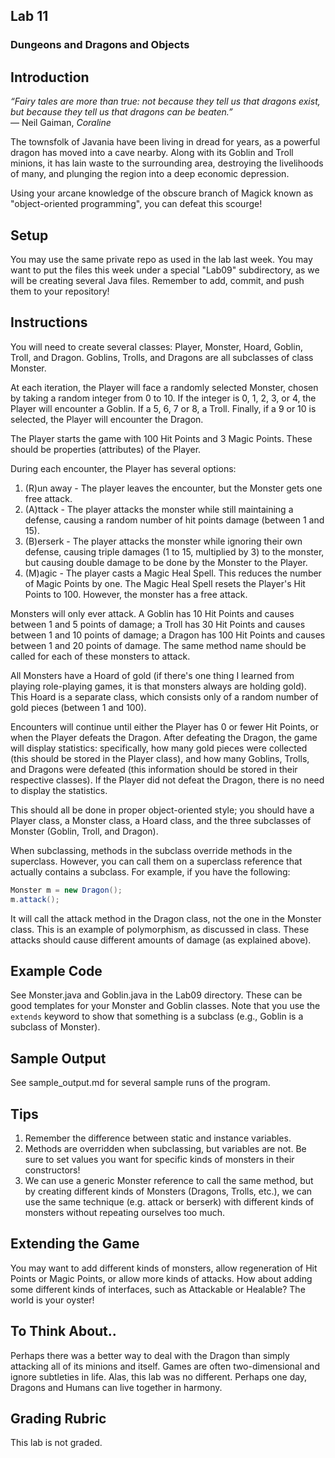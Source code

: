 ## Lab 11

### Dungeons and Dragons and Objects

## Introduction

_“Fairy tales are more than true: not because they tell us that dragons exist, but because they tell us that dragons can be beaten.”_   
   ― Neil Gaiman, _Coraline_  

The townsfolk of Javania have been living in dread for years, as a powerful dragon has moved into a cave nearby.  Along with its Goblin and Troll minions, it has lain waste to the surrounding area, destroying the livelihoods of many, and plunging the region into a deep economic depression.

Using your arcane knowledge of the obscure branch of Magick known as "object-oriented programming", you can defeat this scourge!

## Setup

You may use the same private repo as used in the lab last week.  You may want to put the files this week under a special "Lab09" subdirectory, as we will be creating several Java files.  Remember to add, commit, and push them to your repository!

## Instructions

You will need to create several classes: Player, Monster, Hoard, Goblin, Troll, and Dragon.  Goblins, Trolls, and Dragons are all subclasses of class Monster.

At each iteration, the Player will face a randomly selected Monster, chosen by taking a random integer from 0 to 10.  If the integer is 0, 1, 2, 3, or 4, the Player will encounter a Goblin.  If a 5, 6, 7 or 8, a Troll.  Finally, if a 9 or 10 is selected, the Player will encounter the Dragon.

The Player starts the game with 100 Hit Points and 3 Magic Points.  These should be properties (attributes) of the Player.

During each encounter, the Player has several options:
1. (R)un away - The player leaves the encounter, but the Monster gets one free attack.
2. (A)ttack - The player attacks the monster while still maintaining a defense, causing a random number of hit points damage (between 1 and 15).
3. (B)erserk - The player attacks the monster while ignoring their own defense, causing triple damages (1 to 15, multiplied by 3) to the monster, but causing double damage to be done by the Monster to the Player.
4. (M)agic - The player casts a Magic Heal Spell.  This reduces the number of Magic Points by one.  The Magic Heal Spell resets the Player's Hit Points to 100.  However, the monster has a free attack. 

Monsters will only ever attack.  A Goblin has 10 Hit Points and causes between 1 and 5 points of damage; a Troll has 30 Hit Points and causes between 1 and 10 points of damage; a Dragon has 100 Hit Points and causes between 1 and 20 points of damage.  The same method name should be called for each of these monsters to attack.

All Monsters have a Hoard of gold (if there's one thing I learned from playing role-playing games, it is that monsters always are holding gold).  This Hoard is a separate class, which consists only of a random number of gold pieces (between 1 and 100).

Encounters will continue until either the Player has 0 or fewer Hit Points, or when the Player defeats the Dragon.  After defeating the Dragon, the game will display statistics: specifically, how many gold pieces were collected (this should be stored in the Player class), and how many Goblins, Trolls, and Dragons were defeated (this information should be stored in their respective classes).  If the Player did not defeat the Dragon, there is no need to display the statistics.

This should all be done in proper object-oriented style; you should have a Player class, a Monster class, a Hoard class, and the three subclasses of Monster (Goblin, Troll, and Dragon).

When subclassing, methods in the subclass override methods in the superclass.  However, you can call them on a superclass reference that actually contains a subclass.  For example, if you have the following:

```java
Monster m = new Dragon();
m.attack();
```

It will call the attack method in the Dragon class, not the one in the Monster class.  This is an example of polymorphism, as discussed in class.  These attacks should cause different amounts of damage (as explained above).  

## Example Code

See Monster.java and Goblin.java in the Lab09 directory.  These can be good templates for your Monster and Goblin classes.  Note that you use the `extends` keyword to show that something is a subclass (e.g., Goblin is a subclass of Monster).

## Sample Output

See sample_output.md for several sample runs of the program.

## Tips
1. Remember the difference between static and instance variables.
2. Methods are overridden when subclassing, but variables are not.  Be sure to set values you want for specific kinds of monsters in their constructors!
3. We can use a generic Monster reference to call the same method, but by creating different kinds of Monsters (Dragons, Trolls, etc.), we can use the same technique (e.g. attack or berserk) with different kinds of monsters without repeating ourselves too much.

## Extending the Game
You may want to add different kinds of monsters, allow regeneration of Hit Points or Magic Points, or allow more kinds of attacks.  How about adding some different kinds of interfaces, such as Attackable or Healable?  The world is your oyster!

## To Think About..

Perhaps there was a better way to deal with the Dragon than simply attacking all of its minions and itself.  Games are often two-dimensional and ignore subtleties in life.  Alas, this lab was no different.  Perhaps one day, Dragons and Humans can live together in harmony.

## Grading Rubric
   This lab is not graded.